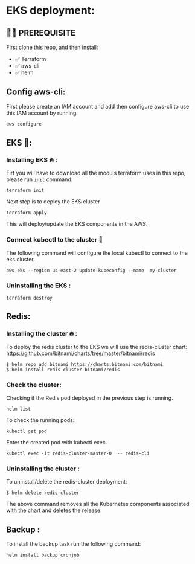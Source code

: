 # EKS deployment:

## 🤷🏼‍️ PREREQUISITE

First clone this repo, and then install:

- ✅ Terraform
- ✅ aws-cli
- ✅ helm

## Config aws-cli:

First please create an IAM account and add then configure aws-cli to use this IAM account by running:

```sh
aws configure
```

## EKS 🔌:

### Installing EKS 🔥 :

Firt you will have to download all the moduls terraform uses in this repo, please run `init` command:

```
terraform init
```

Next step is to deploy the EKS cluster

```
terraform apply
```

This will deploy/update the EKS components in the AWS.

### Connect kubectl to the cluster 🔌

The following command will configure the local kubectl to connect to the eks cluster.

```
aws eks --region us-east-2 update-kubeconfig --name  my-cluster
```

### Uninstalling the EKS :

```
terraform destroy
```

## Redis:

### Installing the cluster 🔥 :

To deploy the redis cluster to the EKS we will use the redis-cluster chart: https://github.com/bitnami/charts/tree/master/bitnami/redis

```
$ helm repo add bitnami https://charts.bitnami.com/bitnami
$ helm install redis-cluster bitnami/redis
```

### Check the cluster:

Checking if the Redis pod deployed in the previous step is running.

```
helm list
```

To check the running pods:

```
kubectl get pod
```

Enter the created pod with kubectl exec.

```
kubectl exec -it redis-cluster-master-0  -- redis-cli
```

### Uninstalling the cluster :

To uninstall/delete the redis-cluster deployment:

```
$ helm delete redis-cluster
```

The above command removes all the Kubernetes components associated with the chart and deletes the release.

## Backup :

To install the backup task run the following command:

```
helm install backup cronjob
```
